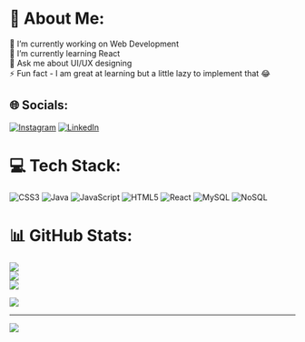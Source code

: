 # 💫 About Me:
🔭 I’m currently working on Web Development<br>🌱 I’m currently learning React<br>💬 Ask me about UI/UX designing<br>⚡ Fun fact - I am great at learning but a little lazy to implement that 😂


## 🌐 Socials:
[![Instagram](https://img.shields.io/badge/Instagram-%23E4405F.svg?logo=Instagram&logoColor=white)](https://instagram.com/vermapiyush823) [![LinkedIn](https://img.shields.io/badge/LinkedIn-%230077B5.svg?logo=linkedin&logoColor=white)](https://linkedin.com/in/vermapiyush823) 

# 💻 Tech Stack:
![CSS3](https://img.shields.io/badge/css3-%231572B6.svg?style=for-the-badge&logo=css3&logoColor=white) ![Java](https://img.shields.io/badge/java-%23ED8B00.svg?style=for-the-badge&logo=openjdk&logoColor=white) ![JavaScript](https://img.shields.io/badge/javascript-%23323330.svg?style=for-the-badge&logo=javascript&logoColor=%23F7DF1E) ![HTML5](https://img.shields.io/badge/html5-%23E34F26.svg?style=for-the-badge&logo=html5&logoColor=white) ![React](https://img.shields.io/badge/react-%2320232a.svg?style=for-the-badge&logo=react&logoColor=%2361DAFB) ![MySQL](https://img.shields.io/badge/mysql-%2300000f.svg?style=for-the-badge&logo=mysql&logoColor=white) ![NoSQL](https://img.shields.io/badge/nosql-%2300000f.svg?style=for-the-badge&logo=mysql&logoColor=white)
# 📊 GitHub Stats:
![](https://github-readme-stats.vercel.app/api?username=vermapiyush823&theme=dark&hide_border=false&include_all_commits=true&count_private=true)<br/>
![](https://github-readme-streak-stats.herokuapp.com/?user=vermapiyush823&theme=dark&hide_border=false)<br/>
![](https://github-readme-stats.vercel.app/api/top-langs/?username=vermapiyush823&theme=dark&hide_border=false&include_all_commits=true&count_private=true&layout=compact)
<br/>

![](https://leetcard.jacoblin.cool/vermapiyush823?total-solved-text,easy-solved-count,medium-solved-count,hard-solved-count,border=0)

---

[![](https://visitcount.itsvg.in/api?id=vermapiyush823&icon=1&color=1)](https://visitcount.itsvg.in)
